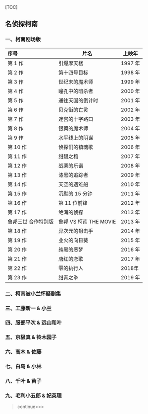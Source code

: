 [TOC]

## 名侦探柯南

### 一、柯南剧场版

| 序号                | 片名                   | 上映年  |
| :------------------ | ---------------------- | ------- |
| 第 1 作             | 引爆摩天楼             | 1997 年 |
| 第 2 作             | 第十四号目标           | 1998 年 |
| 第 3 作             | 世纪末的魔术师         | 1999 年 |
| 第 4 作             | 瞳孔中的暗杀者         | 2000 年 |
| 第 5 作             | 通往天国的倒计时       | 2001 年 |
| 第 6 作             | 贝克街的亡灵           | 2002 年 |
| 第 7 作             | 迷宫的十字路口         | 2003 年 |
| 第 8 作             | 银翼的魔术师           | 2004 年 |
| 第 9 作             | 水平线上的阴谋         | 2005 年 |
| 第 10 作            | 侦探们的镇魂歌         | 2006 年 |
| 第 11 作            | 绀碧之棺               | 2007 年 |
| 第 12 作            | 战栗的乐谱             | 2008 年 |
| 第 13 作            | 漆黑的追踪者           | 2009 年 |
| 第 14 作            | 天空的遇难船           | 2010 年 |
| 第 15 作            | 沉默的 15 分钟         | 2011 年 |
| 第 16 作            | 第 11 位前锋           | 2012 年 |
| 第 17 作            | 绝海的侦探             | 2013 年 |
| 鲁邦三世 合作特别版 | 鲁邦 VS 柯南 THE MOVIE | 2013 年 |
| 第 18 作            | 异次元的狙击手         | 2014 年 |
| 第 19 作            | 业火的向日葵           | 2015 年 |
| 第 20 作            | 纯黑的恶梦             | 2016 年 |
| 第 21 作            | 唐红的恋歌             | 2017 年 |
| 第 22 作            | 零的执行人             | 2018年  |
| 第 23 作            | 绀青之拳               | 2019 年 |



### 二、柯南被小兰怀疑剧集



### 三、工藤新一 & 小兰



### 四、服部平次 & 远山和叶



### 五、京极真 & 铃木园子



### 六、高木 & 佐藤



### 七、白鸟 & 小林



### 八、千叶 & 苗子



### 九、毛利小五郎 & 妃英理



> continue>>>